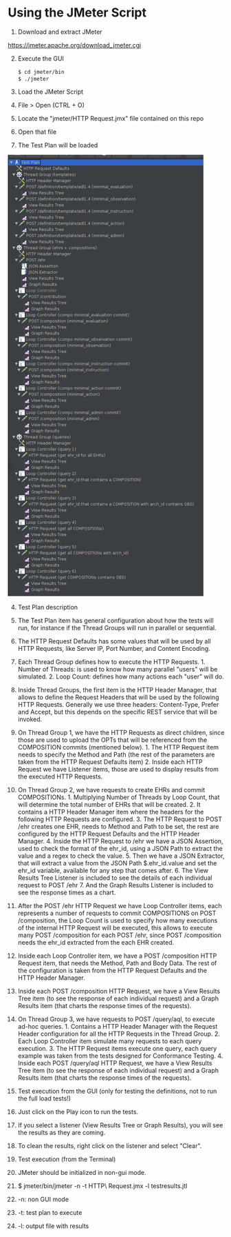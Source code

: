 # Using the JMeter Script

1. Download and extract JMeter

  https://jmeter.apache.org/download_jmeter.cgi

2. Execute the GUI

    ```
    $ cd jmeter/bin
    $ ./jmeter
    ```

3. Load the JMeter Script
  1. File > Open (CTRL + O)
  2. Locate the "jmeter/HTTP Request.jmx" file contained on this repo
  3. Open that file
  4. The Test Plan will be loaded

  ![Test Plan](./jmeter/jmeter_test_plan.png "Test Plan")

4. Test Plan description

  1. The Test Plan item has general configuration about how the tests will run, for instance if the Thread Groups will run in parallel or sequential.
  2. The HTTP Request Defaults has some values that will be used by all HTTP Requests, like Server IP, Port Number, and Content Encoding.
  3. Each Thread Group defines how to execute the HTTP Requests.
    1. Number of Threads: is used to know how many parallel "users" will be simulated.
    2. Loop Count: defines how many actions each "user" will do.
  4. Inside Thread Groups, the first item is the HTTP Header Manager, that allows to define the Request Headers that will be used by the following HTTP Requests. Generally we use three headers: Content-Type, Prefer and Accept, but this depends on the specific REST service that will be invoked.
  5. On Thread Group 1, we have the HTTP Requests as direct children, since those are used to upload the OPTs that will be referenced from the COMPOSITION commits (mentioned below).
    1. The HTTP Request item needs to specify the Method and Path (the rest of the parameters are taken from the HTTP Request Defaults item)
    2. Inside each HTTP Request we have Listener items, those are used to display results from the executed HTTP Requests.
  6. On Thread Group 2, we have requests to create EHRs and commit COMPOSITIONs.
    1. Multiplying Number of Threads by Loop Count, that will determine the total number of EHRs that will be created.
    2. It contains a HTTP Header Manager item where the headers for the following HTTP Requests are configured.
    3. The HTTP Request to POST /ehr creates one EHR, needs to Method and Path to be set, the rest are configured by the HTTP Request Defaults and the HTTP Header Manager.
    4. Inside the HTTP Request to /ehr we have a JSON Assertion, used to check the format of the ehr_id, using a JSON Path to extract the value and a regex to check the value.
    5. Then we have a JSON Extractor, that will extract a value from the JSON Path $.ehr_id.value and set the ehr_id variable, available for any step that comes after.
    6. The View Results Tree Listener is included to see the details of each individual request to POST /ehr
    7. And the Graph Results Listener is included to see the response times as a chart.
  7. After the POST /ehr HTTP Request we have Loop Controller items, each represents a number of requests to commit COMPOSITIONS on POST /composition, the Loop Count is used to specify how many executions of the internal HTTP Request will be executed, this allows to execute many POST /composition for each POST /ehr, since POST /composition needs the ehr_id extracted from the each EHR created.
  8. Inside each Loop Controller item, we have a POST /composition HTTP Request item, that needs the Method, Path and Body Data. The rest of the configuration is taken from the HTTP Request Defaults and the HTTP Header Manager.
  9. Inside each POST /composition HTTP Request, we have a View Results Tree item (to see the response of each individual request) and a Graph Results item (that charts the response times of the requests).
  10. On Thread Group 3, we have requests to POST /query/aql, to execute ad-hoc queries.
    1. Contains a HTTP Header Manager with the Request Header configuration for all the HTTP Requests in the Thread Group.
    2. Each Loop Controller item simulate many requests to each query execution.
    3. The HTTP Request items execute one query, each query example was taken from the tests designed for Conformance Testing.
    4. Inside each POST /query/aql HTTP Request, we have a View Results Tree item (to see the response of each individual request) and a Graph Results item (that charts the response times of the requests).

5. Test execution from the GUI (only for testing the definitions, not to run the full load tests!)

  1. Just click on the Play icon to run the tests.
  2. If you select a listener (View Results Tree or Graph Results), you will see the results as they are coming.
  3. To clean the results, right click on the listener and select "Clear".

6. Test execution (from the Terminal)

  1. JMeter should be initialized in non-gui mode.
  2. $ jmeter/bin/jmeter -n -t HTTP\ Request.jmx -l testresults.jtl
  3. -n: non GUI mode
  4. -t: test plan to execute
  5. -l: output file with results
